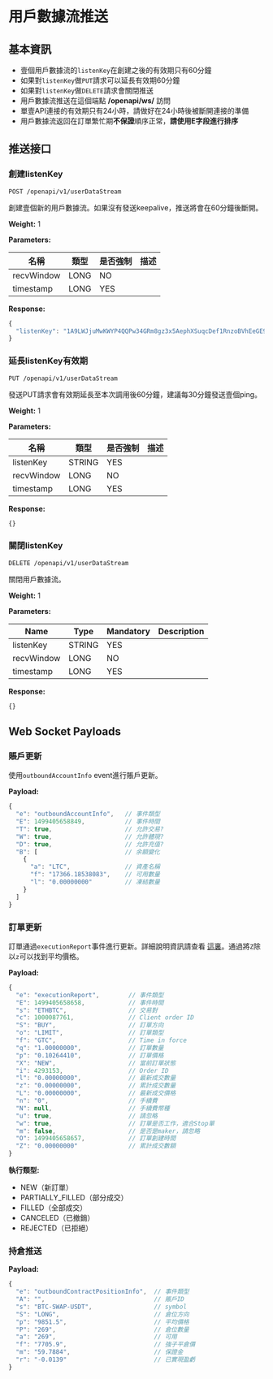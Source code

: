 # 用戶數據流推送

## 基本資訊 

* 壹個用戶數據流的`listenKey`在創建之後的有效期只有60分鐘
* 如果對`listenKey`做`PUT`請求可以延長有效期60分鐘
* 如果對`listenKey`做`DELETE`請求會關閉推送
* 用戶數據流推送在這個端點 **/openapi/ws/<listenKey>** 訪問
* 單壹API連接的有效期只有24小時，請做好在24小時後被斷開連接的準備
* 用戶數據流返回在訂單繁忙期**不保證**順序正常，**請使用E字段進行排序**

## 推送接口

### 創建listenKey

```shell
POST /openapi/v1/userDataStream
```

創建壹個新的用戶數據流。如果沒有發送keepalive，推送將會在60分鐘後斷開。

**Weight:**
1

**Parameters:**

名稱 | 類型 | 是否強制 | 描述 
------------ | ------------ | ------------ | ------------
recvWindow | LONG | NO |
timestamp | LONG | YES |

**Response:**

```javascript
{
  "listenKey": "1A9LWJjuMwKWYP4QQPw34GRm8gz3x5AephXSuqcDef1RnzoBVhEeGE963CoS1Sgj"
}
```

### 延長listenKey有效期

```shell
PUT /openapi/v1/userDataStream
```

發送PUT請求會有效期延長至本次調用後60分鐘，建議每30分鐘發送壹個ping。

**Weight:**
1

**Parameters:**

名稱 | 類型 | 是否強制 | 描述 
------------ | ------------ | ------------ | ------------
listenKey | STRING | YES |
recvWindow | LONG | NO |
timestamp | LONG | YES |

**Response:**

```javascript
{}
```

### 關閉listenKey

```shell
DELETE /openapi/v1/userDataStream
```

關閉用戶數據流。

**Weight:**
1

**Parameters:**

Name | Type | Mandatory | Description
------------ | ------------ | ------------ | ------------
listenKey | STRING | YES |
recvWindow | LONG | NO |
timestamp | LONG | YES |

**Response:**

```javascript
{}
```

## Web Socket Payloads

### 賬戶更新

使用`outboundAccountInfo` event進行賬戶更新。

**Payload:**

```javascript
{
  "e": "outboundAccountInfo",   // 事件類型
  "E": 1499405658849,           // 事件時間
  "T": true,                    // 允許交易?
  "W": true,                    // 允許體現?
  "D": true,                    // 允許充值?
  "B": [                        // 余額變化
    {
      "a": "LTC",               // 資產名稱
      "f": "17366.18538083",    // 可用數量
      "l": "0.00000000"         // 凍結數量
    }
  ]
}
```

### 訂單更新

訂單通過`executionReport`事件進行更新。詳細說明資訊請查看 [這裏](doc/Spot%20API%20CN.md)。通過將`Z`除以`z`可以找到平均價格。

**Payload:**

```javascript
{
  "e": "executionReport",        // 事件類型
  "E": 1499405658658,            // 事件時間
  "s": "ETHBTC",                 // 交易對
  "c": 1000087761,               // Client order ID
  "S": "BUY",                    // 訂單方向
  "o": "LIMIT",                  // 訂單類型
  "f": "GTC",                    // Time in force
  "q": "1.00000000",             // 訂單數量
  "p": "0.10264410",             // 訂單價格
  "X": "NEW",                    // 當前訂單狀態
  "i": 4293153,                  // Order ID
  "l": "0.00000000",             // 最新成交數量
  "z": "0.00000000",             // 累計成交數量
  "L": "0.00000000",             // 最新成交價格
  "n": "0",                      // 手續費
  "N": null,                     // 手續費幣種
  "u": true,                     // 請忽略
  "w": true,                     // 訂單是否工作，適合Stop單
  "m": false,                    // 是否是maker，請忽略
  "O": 1499405658657,            // 訂單創建時間
  "Z": "0.00000000"              // 累計成交數額
}
```

**執行類型:**

* NEW（新訂單）
* PARTIALLY_FILLED（部分成交）
* FILLED（全部成交）
* CANCELED（已撤銷）
* REJECTED（已拒絕）

### 持倉推送

**Payload:**

```javascript
{
  "e": "outboundContractPositionInfo",  // 事件類型
  "A": "",                              // 賬戶ID
  "s": "BTC-SWAP-USDT",                 // symbol
  "S": "LONG",                          // 倉位方向
  "p": "9851.5",                        // 平均價格
  "P": "269",                           // 倉位數量
  "a": "269",                           // 可用
  "f": "7705.9",                        // 強子平倉價
  "m": "59.7884",                       // 保證金
  "r": "-0.0139"                        // 已實現盈虧
}
```
